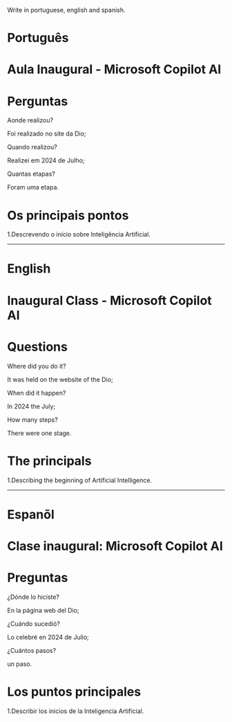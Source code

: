 
Write in portuguese, english and spanish.

#  Português

# Aula Inaugural - Microsoft Copilot AI


# Perguntas

Aonde realizou?

Foi realizado no site da Dio;

Quando realizou?

Realizei em 2024 de Julho;

Quantas etapas?

Foram uma etapa.

# Os principais pontos

1.Descrevendo o início sobre Inteligência Artificial.

--------------------------------------------------------------------------------------------------------------------------------

# English

#  Inaugural Class - Microsoft Copilot AI


# Questions

Where did you do it?

It was held on the website of the Dio; 

When did it happen?

In 2024 the July;

How many steps?

There were one stage.

# The principals

1.Describing the beginning of Artificial Intelligence.

--------------------------------------------------------------------------------------------------------------------------------

# Espanõl

#  Clase inaugural: Microsoft Copilot AI

# Preguntas

¿Dónde lo hiciste?

En la página web del Dio;

¿Cuándo sucedió?

Lo celebré en 2024 de Julio;

¿Cuántos pasos?

un paso.

# Los puntos principales

1.Describir los inicios de la Inteligencia Artificial.

